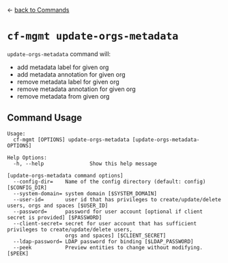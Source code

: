 &larr; [back to Commands](../README.md)

# `cf-mgmt update-orgs-metadata`

`update-orgs-metadata` command will:

- add metadata label for given org
- add metadata annotation for given org
- remove metadata label for given org
- remove metadata annotation for given org
- remove metadata from given org

## Command Usage

```
Usage:
  cf-mgmt [OPTIONS] update-orgs-metadata [update-orgs-metadata-OPTIONS]

Help Options:
  -h, --help               Show this help message

[update-orgs-metadata command options]
  --config-dir=    Name of the config directory (default: config) [$CONFIG_DIR]
  --system-domain= system domain [$SYSTEM_DOMAIN]
  --user-id=       user id that has privileges to create/update/delete users, orgs and spaces [$USER_ID]
  --password=      password for user account [optional if client secret is provided] [$PASSWORD]
  --client-secret= secret for user account that has sufficient privileges to create/update/delete users,
                   orgs and spaces] [$CLIENT_SECRET]
  --ldap-password= LDAP password for binding [$LDAP_PASSWORD]
  --peek           Preview entities to change without modifying. [$PEEK]
```
